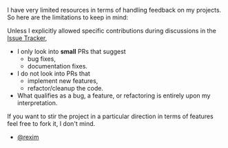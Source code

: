 I have very limited resources in terms of handling feedback on my projects. So here are the limitations to keep in mind:

Unless I explicitly allowed specific contributions during discussions in the [Issue Tracker](https://github.com/tsoding/koil/issues),

- I only look into **small** PRs that suggest
  - bug fixes,
  - documentation fixes.
- I do not look into PRs that
  - implement new features,
  - refactor/cleanup the code.
- What qualifies as a bug, a feature, or refactoring is entirely upon my interpretation.

If you want to stir the project in a particular direction in terms of features feel free to fork it, I don't mind.

- [@rexim](https://github.com/rexim)
